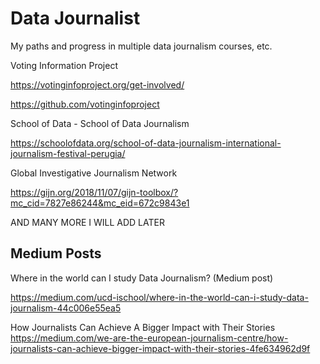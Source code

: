 # Data Journalist
My paths and progress in multiple data journalism courses, etc.

Voting Information Project

https://votinginfoproject.org/get-involved/

https://github.com/votinginfoproject

School of Data - School of Data Journalism

https://schoolofdata.org/school-of-data-journalism-international-journalism-festival-perugia/

Global Investigative Journalism Network

https://gijn.org/2018/11/07/gijn-toolbox/?mc_cid=7827e86244&mc_eid=672c9843e1

AND MANY MORE I WILL ADD LATER

## Medium Posts
Where in the world can I study Data Journalism? (Medium post)

https://medium.com/ucd-ischool/where-in-the-world-can-i-study-data-journalism-44c006e55ea5

How Journalists Can Achieve A Bigger Impact with Their Stories
https://medium.com/we-are-the-european-journalism-centre/how-journalists-can-achieve-bigger-impact-with-their-stories-4fe634962d9f

